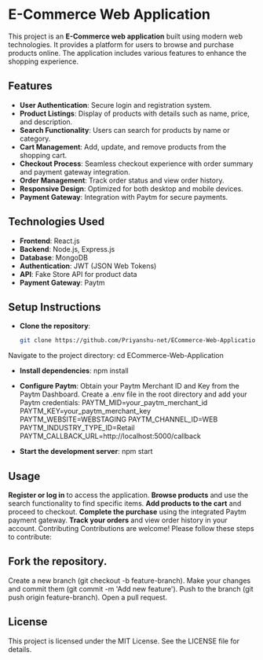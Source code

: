 # **E-Commerce Web Application**

This project is an **E-Commerce web application** built using modern web technologies. It provides a platform for users to browse and purchase products online. The application includes various features to enhance the shopping experience.

## **Features**

- **User Authentication**: Secure login and registration system.
- **Product Listings**: Display of products with details such as name, price, and description.
- **Search Functionality**: Users can search for products by name or category.
- **Cart Management**: Add, update, and remove products from the shopping cart.
- **Checkout Process**: Seamless checkout experience with order summary and payment gateway integration.
- **Order Management**: Track order status and view order history.
- **Responsive Design**: Optimized for both desktop and mobile devices.
- **Payment Gateway**: Integration with Paytm for secure payments.

## **Technologies Used**

- **Frontend**: React.js
- **Backend**: Node.js, Express.js
- **Database**: MongoDB
- **Authentication**: JWT (JSON Web Tokens)
- **API**: Fake Store API for product data
- **Payment Gateway**: Paytm

## **Setup Instructions**

- **Clone the repository**:
   ```bash
   git clone https://github.com/Priyanshu-net/ECommerce-Web-Application.git

Navigate to the project directory:
cd ECommerce-Web-Application

- **Install dependencies**:
npm install

- **Configure Paytm**:
Obtain your Paytm Merchant ID and Key from the Paytm Dashboard.
Create a .env file in the root directory and add your Paytm credentials:
PAYTM_MID=your_paytm_merchant_id
PAYTM_KEY=your_paytm_merchant_key
PAYTM_WEBSITE=WEBSTAGING
PAYTM_CHANNEL_ID=WEB
PAYTM_INDUSTRY_TYPE_ID=Retail
PAYTM_CALLBACK_URL=http://localhost:5000/callback

- **Start the development server**:
npm start

## **Usage**
**Register or log in** to access the application.
**Browse products** and use the search functionality to find specific items.
**Add products to the cart** and proceed to checkout.
**Complete the purchase** using the integrated Paytm payment gateway.
**Track your orders** and view order history in your account.
Contributing
Contributions are welcome! Please follow these steps to contribute:

## **Fork the repository**.
Create a new branch (git checkout -b feature-branch).
Make your changes and commit them (git commit -m 'Add new feature').
Push to the branch (git push origin feature-branch).
Open a pull request.
## **License**
This project is licensed under the MIT License. See the LICENSE file for details.

